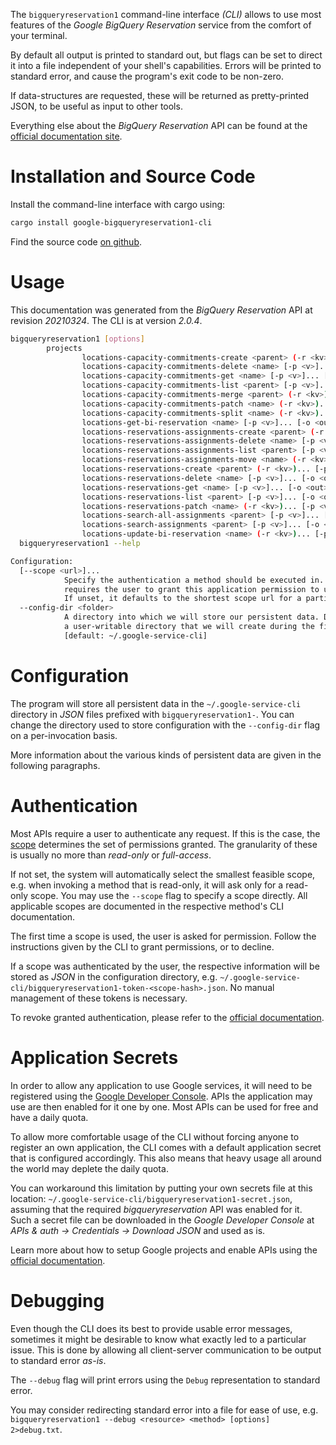 <!---
DO NOT EDIT !
This file was generated automatically from 'src/mako/cli/README.md.mako'
DO NOT EDIT !
-->
The `bigqueryreservation1` command-line interface *(CLI)* allows to use most features of the *Google BigQuery Reservation* service from the comfort of your terminal.

By default all output is printed to standard out, but flags can be set to direct it into a file independent of your shell's
capabilities. Errors will be printed to standard error, and cause the program's exit code to be non-zero.

If data-structures are requested, these will be returned as pretty-printed JSON, to be useful as input to other tools.

Everything else about the *BigQuery Reservation* API can be found at the
[official documentation site](https://cloud.google.com/bigquery/).

# Installation and Source Code

Install the command-line interface with cargo using:

```bash
cargo install google-bigqueryreservation1-cli
```

Find the source code [on github](https://github.com/Byron/google-apis-rs/tree/main/gen/bigqueryreservation1-cli).

# Usage

This documentation was generated from the *BigQuery Reservation* API at revision *20210324*. The CLI is at version *2.0.4*.

```bash
bigqueryreservation1 [options]
        projects
                locations-capacity-commitments-create <parent> (-r <kv>)... [-p <v>]... [-o <out>]
                locations-capacity-commitments-delete <name> [-p <v>]... [-o <out>]
                locations-capacity-commitments-get <name> [-p <v>]... [-o <out>]
                locations-capacity-commitments-list <parent> [-p <v>]... [-o <out>]
                locations-capacity-commitments-merge <parent> (-r <kv>)... [-p <v>]... [-o <out>]
                locations-capacity-commitments-patch <name> (-r <kv>)... [-p <v>]... [-o <out>]
                locations-capacity-commitments-split <name> (-r <kv>)... [-p <v>]... [-o <out>]
                locations-get-bi-reservation <name> [-p <v>]... [-o <out>]
                locations-reservations-assignments-create <parent> (-r <kv>)... [-p <v>]... [-o <out>]
                locations-reservations-assignments-delete <name> [-p <v>]... [-o <out>]
                locations-reservations-assignments-list <parent> [-p <v>]... [-o <out>]
                locations-reservations-assignments-move <name> (-r <kv>)... [-p <v>]... [-o <out>]
                locations-reservations-create <parent> (-r <kv>)... [-p <v>]... [-o <out>]
                locations-reservations-delete <name> [-p <v>]... [-o <out>]
                locations-reservations-get <name> [-p <v>]... [-o <out>]
                locations-reservations-list <parent> [-p <v>]... [-o <out>]
                locations-reservations-patch <name> (-r <kv>)... [-p <v>]... [-o <out>]
                locations-search-all-assignments <parent> [-p <v>]... [-o <out>]
                locations-search-assignments <parent> [-p <v>]... [-o <out>]
                locations-update-bi-reservation <name> (-r <kv>)... [-p <v>]... [-o <out>]
  bigqueryreservation1 --help

Configuration:
  [--scope <url>]...
            Specify the authentication a method should be executed in. Each scope
            requires the user to grant this application permission to use it.
            If unset, it defaults to the shortest scope url for a particular method.
  --config-dir <folder>
            A directory into which we will store our persistent data. Defaults to
            a user-writable directory that we will create during the first invocation.
            [default: ~/.google-service-cli]

```

# Configuration

The program will store all persistent data in the `~/.google-service-cli` directory in *JSON* files prefixed with `bigqueryreservation1-`.  You can change the directory used to store configuration with the `--config-dir` flag on a per-invocation basis.

More information about the various kinds of persistent data are given in the following paragraphs.

# Authentication

Most APIs require a user to authenticate any request. If this is the case, the [scope][scopes] determines the 
set of permissions granted. The granularity of these is usually no more than *read-only* or *full-access*.

If not set, the system will automatically select the smallest feasible scope, e.g. when invoking a
method that is read-only, it will ask only for a read-only scope. 
You may use the `--scope` flag to specify a scope directly. 
All applicable scopes are documented in the respective method's CLI documentation.

The first time a scope is used, the user is asked for permission. Follow the instructions given 
by the CLI to grant permissions, or to decline.

If a scope was authenticated by the user, the respective information will be stored as *JSON* in the configuration
directory, e.g. `~/.google-service-cli/bigqueryreservation1-token-<scope-hash>.json`. No manual management of these tokens
is necessary.

To revoke granted authentication, please refer to the [official documentation][revoke-access].

# Application Secrets

In order to allow any application to use Google services, it will need to be registered using the 
[Google Developer Console][google-dev-console]. APIs the application may use are then enabled for it
one by one. Most APIs can be used for free and have a daily quota.

To allow more comfortable usage of the CLI without forcing anyone to register an own application, the CLI
comes with a default application secret that is configured accordingly. This also means that heavy usage
all around the world may deplete the daily quota.

You can workaround this limitation by putting your own secrets file at this location: 
`~/.google-service-cli/bigqueryreservation1-secret.json`, assuming that the required *bigqueryreservation* API 
was enabled for it. Such a secret file can be downloaded in the *Google Developer Console* at 
*APIs & auth -> Credentials -> Download JSON* and used as is.

Learn more about how to setup Google projects and enable APIs using the [official documentation][google-project-new].


# Debugging

Even though the CLI does its best to provide usable error messages, sometimes it might be desirable to know
what exactly led to a particular issue. This is done by allowing all client-server communication to be 
output to standard error *as-is*.

The `--debug` flag will print errors using the `Debug` representation to standard error.

You may consider redirecting standard error into a file for ease of use, e.g. `bigqueryreservation1 --debug <resource> <method> [options] 2>debug.txt`.


[scopes]: https://developers.google.com/+/api/oauth#scopes
[revoke-access]: http://webapps.stackexchange.com/a/30849
[google-dev-console]: https://console.developers.google.com/
[google-project-new]: https://developers.google.com/console/help/new/